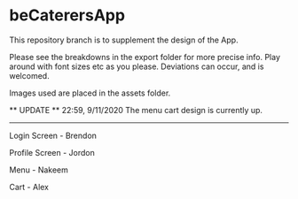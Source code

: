 # beCaterersApp

This repository branch is to supplement the design of the App.

Please see the breakdowns in the export folder for more precise info. Play around with font sizes etc as you please.
Deviations can occur, and is welcomed.

Images used are placed in the assets folder.

** UPDATE **
22:59, 9/11/2020
The menu cart design is currently up.

--------------------

Login Screen    - Brendon

Profile Screen  - Jordon

Menu            - Nakeem

Cart            - Alex
